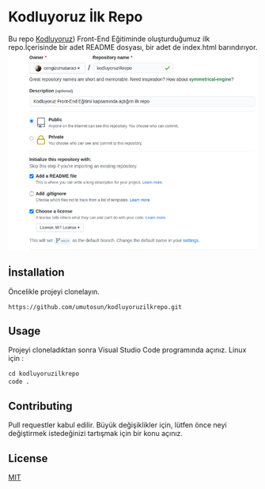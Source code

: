 #  **Kodluyoruz İlk Repo** 
Bu repo [Kodluyoruz](https://www.kodluyoruz.org/)) Front-End Eğitiminde oluşturduğumuz ilk repo.İçerisinde bir adet README dosyası, bir adet de index.html barındırıyor. 
![](https://raw.githubusercontent.com/Kodluyoruz/taskforce/main/git/odev1/figures/github.png)


## **İnstallation** 

Öncelikle projeyi clonelayın.
```
https://github.com/umutosun/kodluyoruzilkrepo.git 
```
## **Usage** ## 
Projeyi cloneladıktan sonra Visual Studio Code programında açınız. 
Linux için :
```
cd kodluyoruzilkrepo
code . 
```
## **Contributing** ## 
Pull requestler kabul edilir. Büyük değişiklikler için, lütfen önce neyi değiştirmek istedeğinizi tartışmak için bir konu açınız.
## **License** ## 
[MIT](https://choosealicense.com/licenses/mit/)






